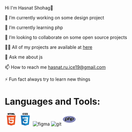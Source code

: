 Hi I'm Hasnat Shohag👋

🔭 I’m currently working on some design project

🌱 I’m currently learning php

👯 I’m looking to collaborate on some open source projects

👨‍💻 All of my projects are available at <a href="https://github.com/hasnat-shohag?tab=repositories">here</a>

💬 Ask me about js

📫 How to reach me hasnat.ru.ice19@gmail.com

⚡ Fun fact always try to learn new things


<h1> Languages and Tools:</h1>
<div>
<img src="https://raw.githubusercontent.com/devicons/devicon/master/icons/html5/html5-original-wordmark.svg" alt="html5" style="max-width: 100%;" width="40" height="40">
<img src="https://raw.githubusercontent.com/devicons/devicon/master/icons/css3/css3-original-wordmark.svg" alt="css3" style="max-width: 100%;" width="40" height="40">
<img src="https://camo.githubusercontent.com/ed93c2b000a76ceaad1503e7eb9356591b885227e82a36a005b9d3498b303ba5/68747470733a2f2f7777772e766563746f726c6f676f2e7a6f6e652f6c6f676f732f6669676d612f6669676d612d69636f6e2e737667" alt="figma" data-canonical-src="https://www.vectorlogo.zone/logos/figma/figma-icon.svg" style="max-width: 100%;" width="40" height="40">
<img src="https://camo.githubusercontent.com/fbfcb9e3dc648adc93bef37c718db16c52f617ad055a26de6dc3c21865c3321d/68747470733a2f2f7777772e766563746f726c6f676f2e7a6f6e652f6c6f676f732f6769742d73636d2f6769742d73636d2d69636f6e2e737667" alt="git" data-canonical-src="https://www.vectorlogo.zone/logos/git-scm/git-scm-icon.svg" style="max-width: 100%;" width="40" height="40">
<img src="https://raw.githubusercontent.com/github/explore/ccc16358ac4530c6a69b1b80c7223cd2744dea83/topics/php/php.png" style="max-width: 100%;" width="40" height="40">
</div>

